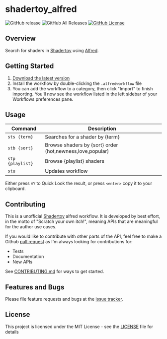 # shadertoy_alfred

![GitHub release](https://img.shields.io/github/release/ivoleitao/shadertoy-alfred.svg)
![GitHub All Releases](https://img.shields.io/github/downloads/ivoleitao/shadertoy-alfred/total.svg)
[![GitHub License](https://img.shields.io/badge/License-MIT-yellow.svg)](https://opensource.org/licenses/MIT)

## Overview

Search for shaders in [Shadertoy](https://www.shadertoy.com/) using [Alfred](https://www.alfredapp.com/).

## Getting Started

1. [Download the latest version](https://github.com/ivoleitao/shadertoy-alfred/releases/latest)
2. Install the workflow by double-clicking the `.alfredworkflow` file
3. You can add the workflow to a category, then click "Import" to finish importing. You'll now see the workflow listed in the left sidebar of your Workflows preferences pane.

## Usage

| Command          | Description                                               |
|------------------|---------------------------------------------------------- |
| `sts {term}`     | Searches for a shader by {term}                           |
| `stb {sort}`     | Browse shaders by {sort} order (hot,newness,love,popular) |
| `stp {playlist}` | Browse {playlist} shaders                                 |
| `stu`            | Updates workflow                                          | 


Either press `⌘Y` to Quick Look the result, or press `<enter>` copy it to your clipboard.


## Contributing

This is a unofficial [Shadertoy](https://www.shadertoy.com) alfred workflow. It is developed by best effort, in the motto of "Scratch your own itch!", meaning APIs that are meaningful for the author use cases.

If you would like to contribute with other parts of the API, feel free to make a Github [pull request](https://github.com/ivoleitao/shadertoy/pulls) as I'm always looking for contributions for:
* Tests
* Documentation
* New APIs

See [CONTRIBUTING.md](https://github.com/ivoleitao/shadertoy/blob/develop/CONTRIBUTING.md) for ways to get started.

## Features and Bugs

Please file feature requests and bugs at the [issue tracker][tracker].

[tracker]: https://github.com/ivoleitao/shadertoy/issues/new

## License

This project is licensed under the MIT License - see the [LICENSE](https://github.com/ivoleitao/shadertoy/blob/develop/packages/shadertoy_alfred/LICENSE) file for details